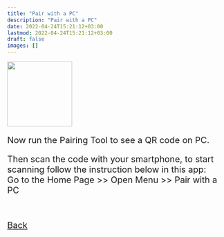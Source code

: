 ```yaml
---
title: "Pair with a PC"
description: "Pair with a PC"
date: 2022-04-24T15:21:12+03:00
lastmod: 2022-04-24T15:21:12+03:00
draft: false
images: []
---
```

<div class='d-block mb-5'>
<img src="/images/vendor/arts/ptp.png" class='d-block m-auto mb-6' width="150">
</div>

<P>Now run the Pairing Tool to see a QR code on PC.</p>
<p>Then scan the code with your smartphone, to start scanning follow the instruction below in this app:<br>
Go to the Home Page >> Open Menu >> Pair with a PC </p><br>

<a role="button" class="btn btn-primary btn-lg d-block mb-3" href="//pages/want-to-pair">Back</a><br/><br/>

<style>@media (max-width: 480px) {.navbar, .footer { display: none; }}
h1{
    color : #4395ec;
}
p{
    font-size:20px;
}
li{
    font-size:20px;
}
</style>
